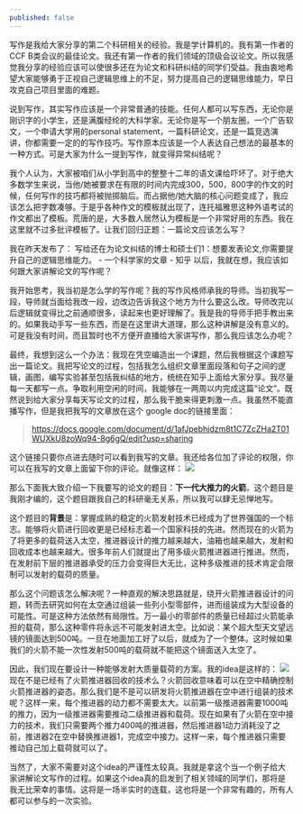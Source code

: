 ```yaml
---
published: false
---
```

写作是我给大家分享的第二个科研相关的经验。我是学计算机的。我有第一作者的CCF B类会议的最佳论文。我还有第一作者的我们领域的顶级会议论文。所以我感觉我分享的经验应该可以使很多还在为论文和科研纠结的同学们受益。我由衷地希望大家能够勇于正视自己逻辑思维上的不足，努力提高自己的逻辑思维能力，早日攻克自己项目里面的难题。

说到写作，其实写作应该是一个非常普通的技能。任何人都可以写东西，无论你是刚识字的小学生，还是满腹经纶的大科学家。无论你是写一个朋友圈，一个广告软文，一个申请大学用的personal statement，一篇科研论文，还是一篇竞选演讲，你都需要一定的的写作技巧。写作原本应该是一个人表达自己想法的最基本的一种方式。可是大家为什么一提到写作，就变得异常纠结呢？

我个人认为，大家被咱们从小学到高中的整整十二年的语文课给吓坏了。对于绝大多数学生来说，当他/她被要求在有限的时间内完成300，500，800字的作文的时候，任何写作的技巧都将被抛掷脑后。而占据他/她大脑的核心问题变成了，我应该怎么把字数凑够。于是乎各种作文的模板就出现了，连托福雅思这种外语考试的作文都出了模板。荒唐的是，大多数人居然认为模板是一个非常好用的东西。我在这里就不过多批评模板了。让我们回归正题：一篇论文应该怎么写？

我在昨天发布了： 写给还在为论文纠结的博士和硕士们1：想要发表论文,你需要提升自己的逻辑思维能力。 - 一个科学家的文章 - 知乎 以后，我就在想，我应该如何跟大家讲解论文的写作呢？

我开始思考，我当初是怎么学的写作呢？我的写作风格师承我的导师。当初我写一段，导师就当面给我改一段，边改边告诉我这个地方为什么要这么改。导师改完以后逻辑就变得比之前通顺很多，读起来也更好理解了。我是我的导师手把手教出来的。如果我动手写一些东西，而是在这里讲大道理，那么这种讲解是没有意义的。可是我没有时间，而且暂时也不方便开直播给大家讲写作，那么我应该怎么办呢？

最终，我想到这么一个办法：我现在凭空编造出一个课题，然后我根据这个课题写出一篇论文。我把写论文的过程，包括我怎么组织文章里面段落和句子之间的逻辑，画图，编写实验甚至包括我纠结的地方，统统在知乎上面给大家分享。我尽量每一天都写一点。争取利用空闲的时间，我能够在一两周以内完成这篇“论文”。既然说到给大家分享每天写论文的过程，那么我干脆来得更刺激一点。我虽然不能直播写作，但是我把我写的文章放在这个 google doc的链接里面：

> https://docs.google.com/document/d/1afJpebhjdzm8t1C7ZcZHa2T01WUXkU8zoWq94-8g6gQ/edit?usp=sharing

这个链接只要你点进去随时可以看到我写的文章。我还给各位加了评论的权限，你可以在我写的文章上面留下你的评论。就像这样：
![]({{site.baseurl}}/https://github.com/scientist-with-logic/scientist-with-logic.github.io/blob/master/images/1/1.1.png)


那么下面我大致介绍一下我要写的论文的题目：**下一代大推力的火箭**。这个题目是我刚才编的，这个题目跟我自己的科研毫无关系，所以我可以肆无忌惮地写。

这个题目的**背景**是：掌握成熟的稳定的火箭发射技术已经成为了世界强国的一个标志。能够将火箭进行回收更是已经标志着一个国家科技的先进。然而现在的火箭为了将更多的载荷送入太空，推进器设计的推力越来越大，油箱也越来越大，发射和回收成本也越来越大。很多年前人们就提出了用多级火箭推进器进行推进。然而，在发射前下层的推进器承受的压力会变得巨大无比，这种多级推进的技术肯定会限制可以发射的载荷的质量。

那么这个问题该怎么解决呢？一种直观的解决思路就是，绕开火箭推进器设计的问题，转而去研究如何在太空通过组装一些列小型零部件，进而组装成为大型设备的可能性。可是这种方法依然有局限性。万一最小的零部件的质量已经超过火箭能承担的载荷，那么这种零件将永远不可能发射进太空。比如说：某个超大型天文望远镜的镜面达到500吨。一旦在地面加工好了以后，就成为了一个整体。这时候如果我们的火箭不能一次性发射500吨的载荷就不能把这个镜面送入太空了。

因此，我们现在要设计一种能够发射大质量载荷的方案。我的idea是这样的：
![]({{site.baseurl}}/https://github.com/scientist-with-logic/scientist-with-logic.github.io/blob/master/images/1/1.2.jpg)
现在不是已经有了火箭推进器回收的技术么？火箭回收意味着可以在空中精确控制火箭推进器的姿态。那么我们是不是可以研发将火箭推进器在空中进行组装的技术呢？这样一来，每个推进器的动力都不需要太大。以前第一级推进器需要1000吨的推力，因为一级推进器需要推动二级推进器和载荷。现在如果有了火箭在空中接力的技术，我们只需要两个推力400吨的推进器，然后推进器1动力消耗没了之前，推进器2在空中替换推进器1，完成空中接力。这样一来，每个推进器只需要推动自己加上载荷就可以了。

当然了，大家不需要对这个idea的严谨性太较真。我就是拿这个当一个例子给大家讲解论文写作的过程。如果这个idea真的启发到了相关领域的同学们，那将是我无比荣幸的事情。这将是一场半实时的连载，这也将是一个非常有趣的，所有人都可以参与的一次实验。

